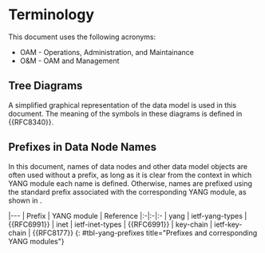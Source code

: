 # Terminology

This document uses the following acronyms:

- OAM - Operations, Administration, and Maintainance
- O&M - OAM and Management

## Tree Diagrams

A simplified graphical representation of the data model is used in this
document. The meaning of the symbols in these diagrams is defined in
{{RFC8340}}.

## Prefixes in Data Node Names

In this document, names of data nodes and other data model objects are often
used without a prefix, as long as it is clear from the context in which YANG
module each name is defined. Otherwise, names are prefixed using the standard
prefix associated with the corresponding YANG module, as shown in [](#tbl-yang-prefixes).

|---
| Prefix | YANG module | Reference
|:-|:-|:-
| yang | ietf-yang-types | {{RFC6991}}
| inet | ietf-inet-types | {{RFC6991}}
| key-chain | ietf-key-chain | {{RFC8177}}
{: #tbl-yang-prefixes title="Prefixes and corresponding YANG modules"}

<!-- End of sections -->
